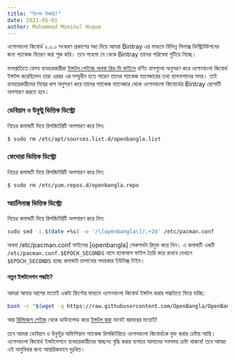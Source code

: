 ```yaml
---
title: "বিশেষ বিজ্ঞপ্তি!"
date: 2021-05-01
author: Muhammad Mominul Huque
---
```


ওপেনবাংলা কিবোর্ড ২.০.০ সংস্করণ প্রকাশের মধ্য দিয়ে আমরা Bintray এর মাধ্যমে বিভিন্ন লিনাক্স ডিস্ট্রিবিউশনের জন্য প্যাকেজ বিতরণ করা শুরু করি। তবে পহেলা মে থেকে Bintray তাদের পরিষেবা গুটিয়ে নিচ্ছে।

<!--more-->

ফলশ্রুতিতে যেসব ব্যবহারকারীরা [ইন্সটল পেইজে অথবা রিড মি ফাইলে](https://github.com/OpenBangla/OpenBangla-Keyboard/blob/2.0.0/README.adoc#installation) বর্ণিত ধাপগুলো অনুসরণ করে ওপেনবাংলা কিবোর্ড ইন্সটল করেছিলেন তারা এররর এর সম্মুখীন হতে পারেন তাদের প্যাকেজ ম্যনেজারের তথ্য হালনাগাদের সময়। তাই ব্যবহারকারীদের নিম্নের ধাপ অনুসরণ করে তাদের প্যাকেজ ম্যানেজার থেকে ওপেনবাংলা কিবোর্ডের Bintray রেপোটি অপসারণ করতে হবে।

### ডেবিয়ান ও উবুন্টু ভিত্তিক ডিস্ট্রো
নিচের কমান্ডটি দিয়ে রিপজিটরিটি অপসারণ করে নিন:
```bash
$ sudo rm /etc/apt/sources.list.d/openbangla.list
```

### ফেদোরা ভিত্তিক ডিস্ট্রো
নিচের কমান্ডটি দিয়ে রিপজিটরিটি অপসারণ করে নিন:
```bash
$ sudo rm /etc/yum.repos.d/openbangla.repo
```

### আর্চলিনাক্স ভিত্তিক ডিস্ট্রো
নিচের কমান্ডটি দিয়ে রিপজিটরিটি অপসারণ করে নিন:
```bash
sudo sed -i.$(date +%s) -e '/\[openbangla\]/,+2d' /etc/pacman.conf
```
অথবা /etc/pacman.conf ফাইলের [openbangla] সেকশনটা রিমুভ করে নিন।
এ কমান্ডটি একটি `/etc/pacman.conf.$EPOCH_SECONDS` নামে ব্যাকআপ ফাইল তৈরি করে রাখবে যেখানে `$EPOCH_SECONDS` হচ্ছে কমান্ডটা চালানোর সময়কার ইউনিক্স টাইম।

#### নতুন ইন্সটলেশন পদ্ধতি?
আমরা আবার আগের মতোই একটা স্ক্রিপ্টের মাধ্যমে ওপেনবাংলা কিবোর্ড ইন্সটল করার পদ্ধতিতে ফিরে যাচ্ছি:
```bash
bash -c "$(wget -q https://raw.githubusercontent.com/OpenBangla/OpenBangla-Keyboard/master/tools/install.sh -O -)"
```
আর [রিলিজেস পেইজ](https://github.com/OpenBangla/OpenBangla-Keyboard/releases/tag/2.0.0) থেকে ডাউনলোড করে [ইন্সটল করা](https://github.com/OpenBangla/OpenBangla-Keyboard/wiki/Installing-OpenBangla-Keyboard) যাবেই বরাবরের মতোই!

তবে আমরা ডেবিয়ান ও উবুন্টুর অফিশিয়াল প্যাকেজ রিপজিটরিতে ওপেনবাংলা কিবোর্ডকে যুক্ত করার চেষ্টায় আছি। ওপেনবাংলা কিবোর্ড ইন্সটলেশনে ব্যবহারকারীদের স্বাচ্ছন্দ্য বৃদ্ধি করার ব্যপারে আমাদের সবসময় চেষ্টা থাকবে! তবে আমরা এই অসুবিধার জন্য আন্তরিকভাবে দুঃখিত।
